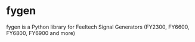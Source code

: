 # fygen
fygen is a Python library for Feeltech Signal Generators (FY2300, FY6600, FY6800, FY6900 and more)
